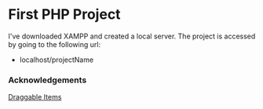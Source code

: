 # First PHP Project

I've downloaded XAMPP and created a local server.
The project is accessed by going to the following url:
  - localhost/projectName

### Acknowledgements

[Draggable Items](https://www.youtube.com/watch?v=jfYWwQrtzzY&t=539s)